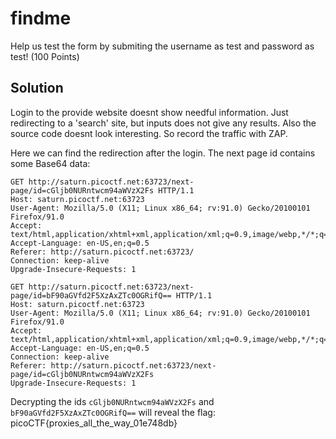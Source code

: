 # findme
Help us test the form by submiting the username as test and password as test! (100 Points)

## Solution
Login to the provide website doesnt show needful information. Just redirecting to a 'search' site, but inputs does not give any results. Also the source code doesnt look interesting. So record the traffic with ZAP.

Here we can find the redirection after the login. The next page id contains some Base64 data:
```
GET http://saturn.picoctf.net:63723/next-page/id=cGljb0NURntwcm94aWVzX2Fs HTTP/1.1
Host: saturn.picoctf.net:63723
User-Agent: Mozilla/5.0 (X11; Linux x86_64; rv:91.0) Gecko/20100101 Firefox/91.0
Accept: text/html,application/xhtml+xml,application/xml;q=0.9,image/webp,*/*;q=0.8
Accept-Language: en-US,en;q=0.5
Referer: http://saturn.picoctf.net:63723/
Connection: keep-alive
Upgrade-Insecure-Requests: 1

GET http://saturn.picoctf.net:63723/next-page/id=bF90aGVfd2F5XzAxZTc0OGRifQ== HTTP/1.1
Host: saturn.picoctf.net:63723
User-Agent: Mozilla/5.0 (X11; Linux x86_64; rv:91.0) Gecko/20100101 Firefox/91.0
Accept: text/html,application/xhtml+xml,application/xml;q=0.9,image/webp,*/*;q=0.8
Accept-Language: en-US,en;q=0.5
Connection: keep-alive
Referer: http://saturn.picoctf.net:63723/next-page/id=cGljb0NURntwcm94aWVzX2Fs
Upgrade-Insecure-Requests: 1
```

Decrypting the ids `cGljb0NURntwcm94aWVzX2Fs` and `bF90aGVfd2F5XzAxZTc0OGRifQ==` will reveal the flag: picoCTF{proxies\_all\_the\_way\_01e748db}

